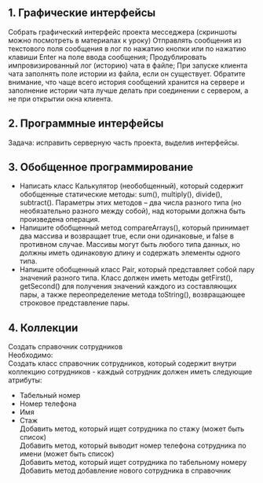 ## 1. Графические интерфейсы

Собрать графический интерфейс проекта месседжера (скриншоты можно посмотреть в материалах к уроку)
Отправлять сообщения из текстового поля сообщения в лог по нажатию кнопки или по нажатию клавиши Enter на поле ввода сообщения;
Продублировать импровизированный лог (историю) чата в файле;
При запуске клиента чата заполнять поле истории из файла, если он существует. Обратите внимание, что чаще всего история сообщений хранится на сервере и заполнение истории чата лучше делать при соединении с сервером, а не при открытии окна клиента.

## 2. Программные интерфейсы

Задача: исправить серверную часть проекта, выделив интерфейсы.

## 3. Обобщенное программирование
* Написать класс Калькулятор (необобщенный), который содержит обобщенные статические методы: sum(), multiply(), divide(), subtract(). Параметры этих методов – два числа разного типа (но необязательно разного между собой), над которыми должна быть произведена операция.
* Напишите обобщенный метод compareArrays(), который принимает два массива и возвращает true, если они одинаковые, и false в противном случае. Массивы могут быть любого типа данных, но должны иметь одинаковую длину и содержать элементы одного типа.
* Напишите обобщенный класс Pair, который представляет собой пару значений разного типа. Класс должен иметь методы getFirst(), getSecond() для получения значений каждого из составляющих пары, а также переопределение метода toString(), возвращающее строковое представление пары.

## 4. Коллекции
Создать справочник сотрудников\
Необходимо:\
Создать класс справочник сотрудников, который содержит внутри коллекцию сотрудников - каждый сотрудник должен иметь следующие атрибуты:
* Табельный номер
* Номер телефона
* Имя
* Стаж\
 Добавить метод, который ищет сотрудника по стажу (может быть список)\
Добавить метод, который выводит номер телефона сотрудника по имени (может быть список)\
Добавить метод, который ищет сотрудника по табельному номеру\
Добавить метод добавление нового сотрудника в справочник
